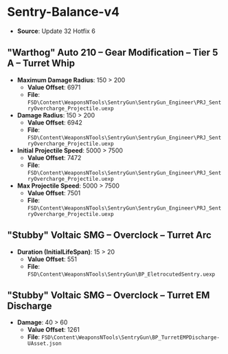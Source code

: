 # Sentry-Balance-v4
* **Source**: Update 32 Hotfix 6

## "Warthog" Auto 210 – Gear Modification – Tier 5 A – Turret Whip
* **Maximum Damage Radius**: 150 > 200
  * **Value Offset**: 6971
  * **File**: `FSD\Content\WeaponsNTools\SentryGun\SentryGun_Engineer\PRJ_SentryOvercharge_Projectile.uexp`
* **Damage Radius**: 150 > 200
  * **Value Offset**: 6942
  * **File**: `FSD\Content\WeaponsNTools\SentryGun\SentryGun_Engineer\PRJ_SentryOvercharge_Projectile.uexp`
* **Initial Projectile Speed**: 5000 > 7500
  * **Value Offset**: 7472
  * **File**: `FSD\Content\WeaponsNTools\SentryGun\SentryGun_Engineer\PRJ_SentryOvercharge_Projectile.uexp`
* **Max Projectile Speed**: 5000 > 7500
  * **Value Offset**: 7501
  * **File**: `FSD\Content\WeaponsNTools\SentryGun\SentryGun_Engineer\PRJ_SentryOvercharge_Projectile.uexp`

## "Stubby" Voltaic SMG – Overclock – Turret Arc
* **Duration (InitialLifeSpan)**: 15 > 20
  * **Value Offset**: 551
  * **File**: `FSD\Content\WeaponsNTools\SentryGun\BP_EletrocutedSentry.uexp`

## "Stubby" Voltaic SMG – Overclock – Turret EM Discharge
* **Damage**: 40 > 60
  * **Value Offset**: 1261
  * **File**: `FSD\Content\WeaponsNTools\SentryGun\BP_TurretEMPDischarge-UAsset.json`
